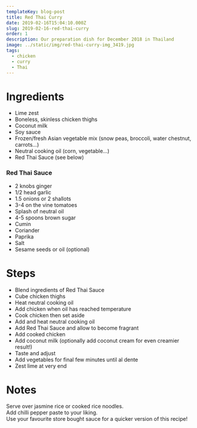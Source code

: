 ```yaml
---
templateKey: blog-post
title: Red Thai Curry
date: 2019-02-16T15:04:10.000Z
slug: 2019-02-16-red-thai-curry
order: 1
description: Our preparation dish for December 2018 in Thailand
image: ../static/img/red-thai-curry-img_3419.jpg
tags:
  - chicken
  - curry
  - Thai
---
```


# Ingredients

- Lime zest
- Boneless, skinless chicken thighs
- Coconut milk
- Soy sauce
- Frozen/fresh Asian vegetable mix (snow peas, broccoli, water chestnut, carrots...)
- Neutral cooking oil (corn, vegetable...)
- Red Thai Sauce (see below)

### Red Thai Sauce

- 2 knobs ginger
- 1/2 head garlic
- 1.5 onions or 2 shallots
- 3-4 on the vine tomatoes
- Splash of neutral oil
- 4-5 spoons brown sugar
- Cumin
- Coriander
- Paprika
- Salt
- Sesame seeds or oil (optional)

# Steps

- Blend ingredients of Red Thai Sauce
- Cube chicken thighs
- Heat neutral cooking oil
- Add chicken when oil has reached temperature
- Cook chicken then set aside
- Add and heat neutral cooking oil
- Add Red Thai Sauce and allow to become fragrant
- Add cooked chicken
- Add coconut milk (optionally add coconut cream for even creamier result!)
- Taste and adjust
- Add vegetables for final few minutes until al dente
- Zest lime at very end

# Notes

Serve over jasmine rice or cooked rice noodles.  
Add chilli pepper paste to your liking.  
Use your favourite store bought sauce for a quicker version of this recipe!

